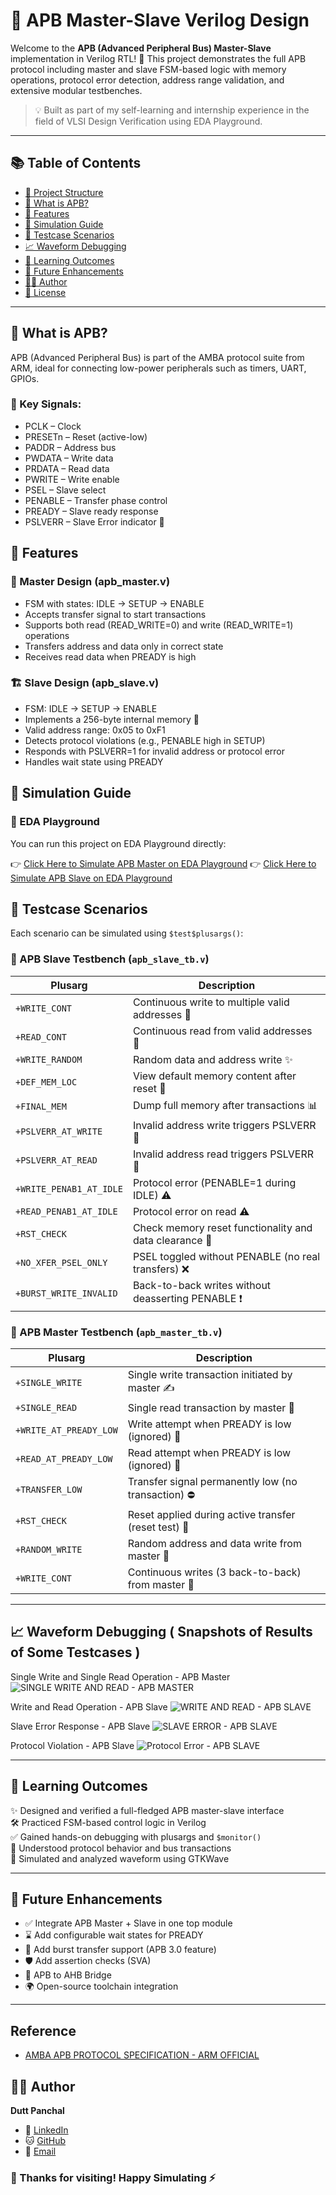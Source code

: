 # 🚀 APB Master-Slave Verilog Design

Welcome to the **APB (Advanced Peripheral Bus) Master-Slave** implementation in Verilog RTL! 🎯 This project demonstrates the full APB protocol including master and slave FSM-based logic with memory operations, protocol error detection, address range validation, and extensive modular testbenches.

> 💡 Built as part of my self-learning and internship experience in the field of VLSI Design Verification using EDA Playground.

---

## 📚 Table of Contents

- [📁 Project Structure](#-project-structure)
- [🧠 What is APB?](#-what-is-apb)
- [🧩 Features](#-features)
- [🧪 Simulation Guide](#-simulation-guide)
- [🔬 Testcase Scenarios](#-testcase-scenarios)
- [📈 Waveform Debugging](#-waveform-debugging)
- [📌 Learning Outcomes](#-learning-outcomes)
- [🚧 Future Enhancements](#-future-enhancements)
- [👨‍💻 Author](#-author)
- [📄 License](#-license)

---

## 🧠 What is APB?
APB (Advanced Peripheral Bus) is part of the AMBA protocol suite from ARM, ideal for connecting low-power peripherals such as timers, UART, GPIOs.

### 🔌 Key Signals:

- PCLK – Clock
- PRESETn – Reset (active-low)
- PADDR – Address bus
- PWDATA – Write data
- PRDATA – Read data
- PWRITE – Write enable
- PSEL – Slave select
- PENABLE – Transfer phase control
- PREADY – Slave ready response
- PSLVERR – Slave Error indicator 🚨

## 🧩 Features

### 🧭 Master Design (apb_master.v)

- FSM with states: IDLE → SETUP → ENABLE
- Accepts transfer signal to start transactions
- Supports both read (READ_WRITE=0) and write (READ_WRITE=1) operations
- Transfers address and data only in correct state
- Receives read data when PREADY is high

### 🏗️ Slave Design (apb_slave.v)

- FSM: IDLE → SETUP → ENABLE
- Implements a 256-byte internal memory 🧠
- Valid address range: 0x05 to 0xF1
- Detects protocol violations (e.g., PENABLE high in SETUP)
- Responds with PSLVERR=1 for invalid address or protocol error
- Handles wait state using PREADY

## 🧪 Simulation Guide

### 🔗 EDA Playground

You can run this project on EDA Playground directly:

👉 [Click Here to Simulate APB Master on EDA Playground](https://www.edaplayground.com/x/YVBn)
👉 [Click Here to Simulate APB Slave on EDA Playground](https://www.edaplayground.com/x/A3bD)

## 🔬 Testcase Scenarios

Each scenario can be simulated using `$test$plusargs()`:

### 🧪 APB Slave Testbench (`apb_slave_tb.v`)

| Plusarg                 | Description                                               |
|-------------------------|-----------------------------------------------------------|
| `+WRITE_CONT`           | Continuous write to multiple valid addresses 📝           |
| `+READ_CONT`            | Continuous read from valid addresses 📖                   |
| `+WRITE_RANDOM`         | Random data and address write ✨                          |
| `+DEF_MEM_LOC`          | View default memory content after reset 🧼               |
| `+FINAL_MEM`            | Dump full memory after transactions 📊                   |
| `+PSLVERR_AT_WRITE`     | Invalid address write triggers PSLVERR 🚨                 |
| `+PSLVERR_AT_READ`      | Invalid address read triggers PSLVERR 🛑                  |
| `+WRITE_PENAB1_AT_IDLE` | Protocol error (PENABLE=1 during IDLE) ⚠️                |
| `+READ_PENAB1_AT_IDLE`  | Protocol error on read ⚠️                                |
| `+RST_CHECK`            | Check memory reset functionality and data clearance 🔁    |
| `+NO_XFER_PSEL_ONLY`    | PSEL toggled without PENABLE (no real transfers) ❌       |
| `+BURST_WRITE_INVALID`  | Back-to-back writes without deasserting PENABLE ❗        |

### 🧪 APB Master Testbench (`apb_master_tb.v`)

| Plusarg                | Description                                               |
|------------------------|-----------------------------------------------------------|
| `+SINGLE_WRITE`        | Single write transaction initiated by master ✍️           |
| `+SINGLE_READ`         | Single read transaction by master 🧐                      |
| `+WRITE_AT_PREADY_LOW` | Write attempt when PREADY is low (ignored) 🛑             |
| `+READ_AT_PREADY_LOW`  | Read attempt when PREADY is low (ignored) 🛑              |
| `+TRANSFER_LOW`        | Transfer signal permanently low (no transaction) ⛔       |
| `+RST_CHECK`           | Reset applied during active transfer (reset test) 🔄      |
| `+RANDOM_WRITE`        | Random address and data write from master 🎲             |
| `+WRITE_CONT`          | Continuous writes (3 back-to-back) from master 💾         |

---

## 📈 Waveform Debugging ( Snapshots of Results of Some Testcases )

Single Write and Single Read Operation - APB Master
![SINGLE WRITE AND READ - APB MASTER](https://github.com/user-attachments/assets/ea520245-5222-40b0-bf04-8cc23ba0d6d1)

Write and Read Operation - APB Slave
![WRITE AND READ - APB SLAVE](https://github.com/user-attachments/assets/8578bf08-bb7a-4f80-8558-19eaa3898e68)

Slave Error Response - APB Slave
![SLAVE ERROR - APB SLAVE](https://github.com/user-attachments/assets/730c7a51-a837-462a-ae51-b006a14b1298)

Protocol Violation - APB Slave
![Protocol Error - APB SLAVE](https://github.com/user-attachments/assets/79ffb57d-00e3-4e6b-a63a-18bdee16dadc)

---

## 📌 Learning Outcomes

✨ Designed and verified a full-fledged APB master-slave interface  
🛠️ Practiced FSM-based control logic in Verilog  
✅ Gained hands-on debugging with plusargs and `$monitor()`  
🧠 Understood protocol behavior and bus transactions  
🌊 Simulated and analyzed waveform using GTKWave

---

## 🚧 Future Enhancements

- ✅ Integrate APB Master + Slave in one top module
- ⌛ Add configurable wait states for PREADY
- 🔁 Add burst transfer support (APB 3.0 feature)
- 🛡️ Add assertion checks (SVA)
- 🔌 APB to AHB Bridge
- 🌍 Open-source toolchain integration

---

## Reference

- [AMBA APB PROTOCOL SPECIFICATION - ARM OFFICIAL](https://developer.arm.com/documentation/ihi0024/latest/)

## 👨‍💻 Author

**Dutt Panchal** 
- 🔗 [LinkedIn](https://www.linkedin.com/in/dattpanchal04/)  
- 🐱 [GitHub](https://github.com/DuttPanchal04)
- 🔗 [Email](dattpanchal2904@gmail.com)

### 🙌 Thanks for visiting! Happy Simulating ⚡

